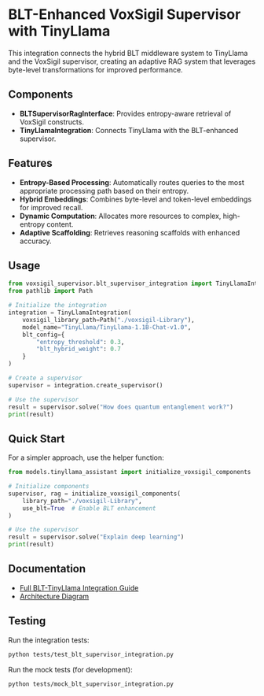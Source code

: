 # BLT-Enhanced VoxSigil Supervisor with TinyLlama

This integration connects the hybrid BLT middleware system to TinyLlama and the VoxSigil supervisor, creating an adaptive RAG system that leverages byte-level transformations for improved performance.

## Components

- **BLTSupervisorRagInterface**: Provides entropy-aware retrieval of VoxSigil constructs.
- **TinyLlamaIntegration**: Connects TinyLlama with the BLT-enhanced supervisor.

## Features

- **Entropy-Based Processing**: Automatically routes queries to the most appropriate processing path based on their entropy.
- **Hybrid Embeddings**: Combines byte-level and token-level embeddings for improved recall.
- **Dynamic Computation**: Allocates more resources to complex, high-entropy content.
- **Adaptive Scaffolding**: Retrieves reasoning scaffolds with enhanced accuracy.

## Usage

```python
from voxsigil_supervisor.blt_supervisor_integration import TinyLlamaIntegration
from pathlib import Path

# Initialize the integration
integration = TinyLlamaIntegration(
    voxsigil_library_path=Path("./voxsigil-Library"),
    model_name="TinyLlama/TinyLlama-1.1B-Chat-v1.0",
    blt_config={
        "entropy_threshold": 0.3,
        "blt_hybrid_weight": 0.7
    }
)

# Create a supervisor
supervisor = integration.create_supervisor()

# Use the supervisor
result = supervisor.solve("How does quantum entanglement work?")
print(result)
```

## Quick Start

For a simpler approach, use the helper function:

```python
from models.tinyllama_assistant import initialize_voxsigil_components

# Initialize components
supervisor, rag = initialize_voxsigil_components(
    library_path="./voxsigil-Library",
    use_blt=True  # Enable BLT enhancement
)

# Use the supervisor
result = supervisor.solve("Explain deep learning")
print(result)
```

## Documentation

- [Full BLT-TinyLlama Integration Guide](./docs/blt_supervisor_tinyllama_guide.md)
- [Architecture Diagram](./docs/blt_supervisor_architecture.md)

## Testing

Run the integration tests:

```bash
python tests/test_blt_supervisor_integration.py
```

Run the mock tests (for development):

```bash
python tests/mock_blt_supervisor_integration.py
```
